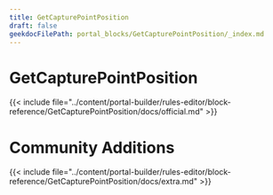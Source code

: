 ```yaml
---
title: GetCapturePointPosition
draft: false
geekdocFilePath: portal_blocks/GetCapturePointPosition/_index.md
---
```

# GetCapturePointPosition
{{< include file="../content/portal-builder/rules-editor/block-reference/GetCapturePointPosition/docs/official.md" >}}

# Community Additions

{{< include file="../content/portal-builder/rules-editor/block-reference/GetCapturePointPosition/docs/extra.md" >}}